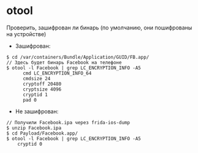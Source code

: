 # otool

Проверить, зашифрован ли бинарь (по умолчанию, они пошифрованы на устройстве)

* Зашифрован:

```
$ cd /var/containers/Bundle/Application/GUID/FB.app/
// Здесь будет бинарь Facebook на телефоне
$ otool -l Facebook | grep LC_ENCRYPTION_INFO -A5
      cmd LC_ENCRYPTION_INFO_64
      cmdsize 24
      cryptoff 20480
      cryptsize 4096
      cryptid 1
      pad 0

```

* Не зашифрован:

```
// Получили Facebook.ipa через frida-ios-dump
$ unzip Facebook.ipa
$ cd Payload/Facebook.app/
$ otool -l Facebook | grep LC_ENCRYPTION_INFO -A5
    cryptid 0
```
